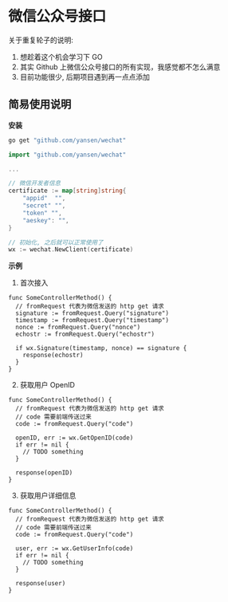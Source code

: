 # 微信公众号接口

关于重复轮子的说明:
1. 想趁着这个机会学习下 GO
2. 其实 Github 上微信公众号接口的所有实现，我感觉都不怎么满意
3. 目前功能很少, 后期项目遇到再一点点添加

## 简易使用说明
**安装**
```bash
go get "github.com/yansen/wechat"
```


```go
import "github.com/yansen/wechat"

...

// 微信开发者信息
certificate := map[string]string{
	"appid"  "",
	"secret" "",
	"token" "",
	"aeskey": "",
}

// 初始化, 之后就可以正常使用了
wx := wechat.NewClient(certificate)
```

**示例**

1. 首次接入
```golang
func SomeControllerMethod() {
  // fromRequest 代表为微信发送的 http get 请求
  signature := fromRequest.Query("signature")
  timestamp := fromRequest.Query("timestamp")
  nonce := fromRequest.Query("nonce")
  echostr := fromRequest.Query("echostr")

  if wx.Signature(timestamp, nonce) == signature {
    response(echostr)
  }
}
```

2. 获取用户 OpenID
```golang
func SomeControllerMethod() {
  // fromRequest 代表为微信发送的 http get 请求
  // code 需要前端传送过来
  code := fromRequest.Query("code")

  openID, err := wx.GetOpenID(code)
  if err != nil {
    // TODO something
  }

  response(openID)
}
```

3. 获取用户详细信息
```golang
func SomeControllerMethod() {
  // fromRequest 代表为微信发送的 http get 请求
  // code 需要前端传送过来
  code := fromRequest.Query("code")

  user, err := wx.GetUserInfo(code)
  if err != nil {
    // TODO something
  }

  response(user)
}
```
